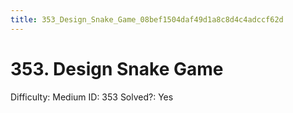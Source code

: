 ```yaml
---
title: 353_Design_Snake_Game_08bef1504daf49d1a8c8d4c4adccf62d
---
```


# 353. Design Snake Game

Difficulty: Medium
ID: 353
Solved?: Yes